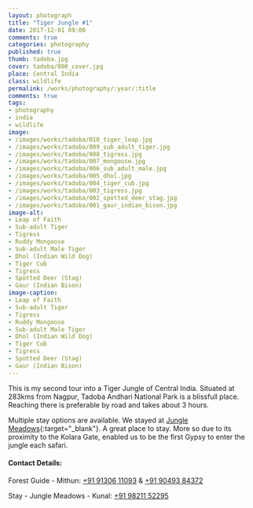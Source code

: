 ```yaml
---
layout: photograph
title: "Tiger Jungle #1"
date: 2017-12-01 09:00
comments: true
categories: photography
published: true
thumb: tadoba.jpg
cover: tadoba/000_cover.jpg
place: Central India
class: wildlife
permalink: /works/photography/:year/:title
comments: true
tags:
- photography
- india
- wildlife
image:
- /images/works/tadoba/010_tiger_leap.jpg
- /images/works/tadoba/009_sub_adult_tiger.jpg
- /images/works/tadoba/008_tigress.jpg
- /images/works/tadoba/007_mongoose.jpg
- /images/works/tadoba/006_sub_adult_male.jpg
- /images/works/tadoba/005_dhol.jpg
- /images/works/tadoba/004_tiger_cub.jpg
- /images/works/tadoba/003_tigress.jpg
- /images/works/tadoba/002_spotted_deer_stag.jpg
- /images/works/tadoba/001_gaur_indian_bison.jpg
image-alt:
- Leap of Faith
- Sub-adult Tiger
- Tigress
- Ruddy Mongoose
- Sub-adult Male Tiger
- Dhol (Indian Wild Dog)
- Tiger Cub
- Tigress
- Spotted Deer (Stag)
- Gaur (Indian Bison)
image-caption:
- Leap of Faith
- Sub-adult Tiger
- Tigress
- Ruddy Mongoose
- Sub-adult Male Tiger
- Dhol (Indian Wild Dog)
- Tiger Cub
- Tigress
- Spotted Deer (Stag)
- Gaur (Indian Bison)
---
```


This is my second tour into a Tiger Jungle of Central India. Situated at 283kms from Nagpur, Tadoba Andhari National Park is a blissfull place. Reaching there is preferable by road and takes about 3 hours.

Multiple stay options are available. We stayed at [Jungle Meadows](https://goo.gl/maps/7CE1BNBnbe32){:target="_blank"}. A great place to stay. More so due to its proximity to the Kolara Gate, enabled us to be the first Gypsy to enter the jungle each safari.

#### Contact Details:
Forest Guide - Mithun: [+91 91306 11093](tel:+919130611093) & [+91 90493 84372](tel:+919049384372)

Stay - Jungle Meadows - Kunal: [+91 98211 52295](tel:+919821152295)